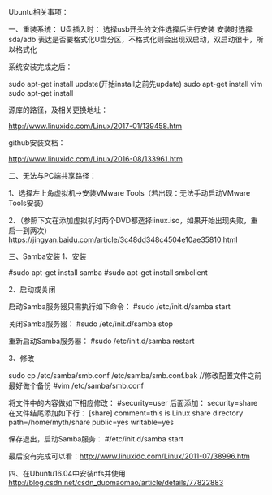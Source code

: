 Ubuntu相关事项：

一、重装系统：
U盘插入时：
选择usb开头的文件选择后进行安装
安装时选择  sda/adb 表达是否要格式化U盘分区，不格式化则会出现双启动，双启动很卡，所以格式化

系统安装完成之后：

sudo apt-get install update(开始install之前先update)
sudo apt-get install vim
sudo apt-get install 


源库的路径，及相关更换地址：

http://www.linuxidc.com/Linux/2017-01/139458.htm


github安装文档：

http://www.linuxidc.com/Linux/2016-08/133961.htm







二、无法与PC端共享路径：

1、选择左上角虚拟机->安装VMware Tools（若出现：无法手动启动VMware Tools安装）

2、（参照下文在添加虚拟机时两个DVD都选择linux.iso，如果开始出现失败，重启一到两次）
https://jingyan.baidu.com/article/3c48dd348c4504e10ae35810.html





三、Samba安装
1、安装

#sudo apt-get install samba
#sudo apt-get install smbclient

2、启动或关闭

启动Samba服务器只需执行如下命令：
#sudo /etc/init.d/samba start

关闭Samba服务器：
#sudo /etc/init.d/samba stop

重新启动Samba服务器：
#sudo /etc/init.d/samba restart


3、修改

sudo cp /etc/samba/smb.conf /etc/samba/smb.conf.bak       //修改配置文件之前最好做个备份
#vim /etc/samba/smb.conf   

将文件中的内容做如下相应修改：
#security=user 后面添加：
security=share
在文件结尾添加如下行：
[share]
comment=this is Linux share directory
path=/home/myth/share
public=yes
writable=yes

保存退出，启动Samba服务：
#/etc/init.d/samba start

最后没有完成可以看：http://www.linuxidc.com/Linux/2011-07/38996.htm







四、在Ubuntu16.04中安装nfs并使用
http://blog.csdn.net/csdn_duomaomao/article/details/77822883

























